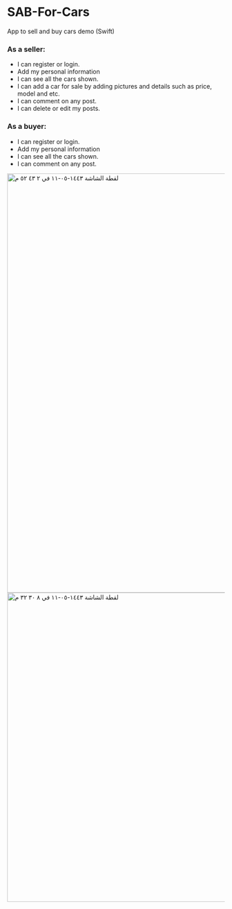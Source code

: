 # SAB-For-Cars
App to sell and buy cars demo (Swift)
### As a seller: 
- I can register or login.
- Add my personal information
-  I can see all the cars shown.
- I can add a car for sale by adding pictures and details such as price, model and etc.
- I can comment on any post.
- I can delete or edit my posts.
###  As a buyer:
-  I can register or login.
- Add my personal information
 - I can see all the cars shown.
- I can comment on any post.
<img width="968" alt="‏لقطة الشاشة ١٤٤٣-٠٥-١١ في ٢ ٤٣ ٥٢ م" src="https://user-images.githubusercontent.com/91524745/146180879-bab92a53-91e3-48dc-b5d3-2111c26ac7db.png">
<img width="714" alt="‏لقطة الشاشة ١٤٤٣-٠٥-١١ في ٨ ٣٠ ٣٢ م" src="https://user-images.githubusercontent.com/91524745/147347489-70d69ff8-284b-48bb-9753-45cff41c9e42.png">
